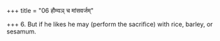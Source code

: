 +++
title = "06 हौम्यञ् च मांसवर्जम्"

+++
6. But if he likes he may (perform the sacrifice) with rice, barley, or sesamum.
